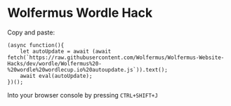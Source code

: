 # Wolfermus Wordle Hack


Copy and paste:
```
(async function(){
	let autoUpdate = await (await fetch(`https://raw.githubusercontent.com/Wolfermus/Wolfermus-Website-Hacks/dev/wordle/Wolfermus%20-%20wordle%20wordlecup.io%20autoupdate.js`)).text();
	await eval(autoUpdate);
})();
```
Into your browser console by pressing `CTRL+SHIFT+J`
